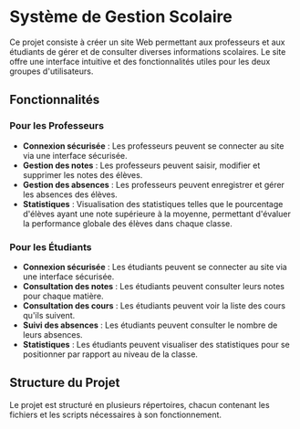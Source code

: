 # Système de Gestion Scolaire

Ce projet consiste à créer un site Web permettant aux professeurs et aux étudiants de gérer et de consulter diverses informations scolaires. Le site offre une interface intuitive et des fonctionnalités utiles pour les deux groupes d'utilisateurs.

## Fonctionnalités

### Pour les Professeurs

- **Connexion sécurisée** : Les professeurs peuvent se connecter au site via une interface sécurisée.
- **Gestion des notes** : Les professeurs peuvent saisir, modifier et supprimer les notes des élèves.
- **Gestion des absences** : Les professeurs peuvent enregistrer et gérer les absences des élèves.
- **Statistiques** : Visualisation des statistiques telles que le pourcentage d'élèves ayant une note supérieure à la moyenne, permettant d'évaluer la performance globale des élèves dans chaque classe.

### Pour les Étudiants

- **Connexion sécurisée** : Les étudiants peuvent se connecter au site via une interface sécurisée.
- **Consultation des notes** : Les étudiants peuvent consulter leurs notes pour chaque matière.
- **Consultation des cours** : Les étudiants peuvent voir la liste des cours qu'ils suivent.
- **Suivi des absences** : Les étudiants peuvent consulter le nombre de leurs absences.
- **Statistiques** : Les étudiants peuvent visualiser des statistiques pour se positionner par rapport au niveau de la classe.

## Structure du Projet

Le projet est structuré en plusieurs répertoires, chacun contenant les fichiers et les scripts nécessaires à son fonctionnement.


